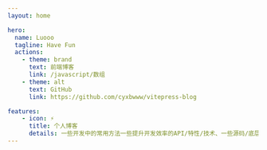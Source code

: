 ```yaml
---
layout: home

hero:
  name: Luooo
  tagline: Have Fun
  actions:
    - theme: brand
      text: 前端博客
      link: /javascript/数组
    - theme: alt
      text: GitHub
      link: https://github.com/cyxbwww/vitepress-blog

features:
    - icon: ⚡️
      title: 个人博客
      details: 一些开发中的常用方法一些提升开发效率的API/特性/技术、一些源码/底层设计的阅读理解
---
```

